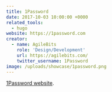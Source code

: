 ```yaml
---
title: 1Password
date: 2017-10-03 10:00:00 +0000
related_tools:
  - hugo
website: https://1password.com
creator:
  - name: AgileBits
    role: 'Design/Development'
    url: https://agilebits.com/
    twitter_username: 1Password
image: /uploads/showcase/1password.png
---
```


[1Password website](https://1password.com).
